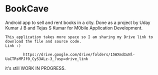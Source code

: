 # BookCave
Android app to sell and rent books in a city. Done as a project by Uday Kumar J B and Tejas S Kumar for M0bile Application Development.

    This application takes more space so I am sharing my Drive link to download the file and source code.
    Link :)

            https://drive.google.com/drive/folders/15WXmdIuNl-UaCTRsMPJf0_CyS3ALz-3_?usp=drive_link

            
it's still WORK IN PROGRESS.
